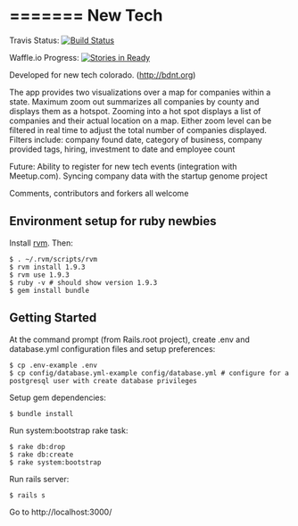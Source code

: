 =======
New Tech
====
Travis Status: [![Build Status](https://travis-ci.org/menro/NewTech.png)](https://travis-ci.org/menro/NewTech)

Waffle.io Progress: [![Stories in Ready](https://badge.waffle.io/menro/newtech.png?label=ready)](https://waffle.io/menro/newtech)  

Developed for new tech colorado. (http://bdnt.org)

The app provides two visualizations over a map for companies within a state. Maximum zoom out summarizes all companies by county and displays them as a hotspot. Zooming into a hot spot displays a list of companies and their actual location on a map. Either zoom level can be filtered in real time to adjust the total number of companies displayed. Filters include: company found date, category of business, company provided tags, hiring, investment to date and employee count

Future:
Ability to register for new tech events (integration with Meetup.com). Syncing company data with the startup genome project

Comments, contributors and forkers all welcome

## Environment setup for ruby newbies

Install [rvm](https://rvm.io/). Then:

    $ . ~/.rvm/scripts/rvm
    $ rvm install 1.9.3
    $ rvm use 1.9.3
    $ ruby -v # should show version 1.9.3
    $ gem install bundle

## Getting Started

At the command prompt (from Rails.root project), create .env and database.yml configuration files and setup preferences:

    $ cp .env-example .env
    $ cp config/database.yml-example config/database.yml # configure for a postgresql user with create database privileges

Setup gem dependencies:

    $ bundle install

Run system:bootstrap rake task:

    $ rake db:drop
    $ rake db:create
    $ rake system:bootstrap

Run rails server:

    $ rails s

Go to http://localhost:3000/

